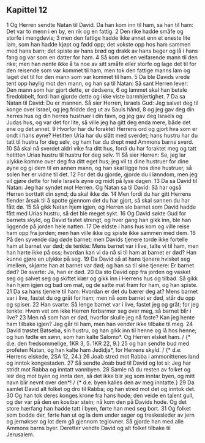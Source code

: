 ## Kapittel 12

1 Og Herren sendte Natan til David. Da han kom inn til ham, sa han til ham: Det var to menn i en by, en rik og en fattig.
2 Den rike hadde småfe og storfe i mengdevis;
3 men den fattige hadde ikke annet enn et eneste lite lam, som han hadde kjøpt og fødd opp; det vokste opp hos ham sammen med hans barn; det spiste av hans brød og drakk av hans beger og lå i hans fang og var som en datter for ham.
4 Så kom det en veifarende mann til den rike; men han nente ikke å ta noe av sitt småfe eller storfe og lage det til for den reisende som var kommet til ham, men tok den fattige manns lam og laget det til for den mann som var kommet til ham.
5 Da ble Davids vrede tent opp høylig mot den mann, og han sa til Natan: Så sant Herren lever: Den mann som har gjort dette, er dødsens,
6 og lammet skal han betale firedobbelt, fordi han gjorde dette og ikke viste barmhjertighet.
7 Da sa Natan til David: Du er mannen. Så sier Herren, Israels Gud: Jeg salvet deg til konge over Israel, og jeg fridde deg ut av Sauls hånd,
8 og jeg gav deg din herres hus og din herres hustruer i din favn, og jeg gav deg Israels og Judas hus, og var det for lite, så ville jeg ha gitt deg enda mere, både det ene og det annet.
9 Hvorfor har du foraktet Herrens ord og gjort hva som er ondt i hans øyne? Hetitten Uria har du slått med sverdet; hans hustru har du tatt til hustru for deg selv, og ham har du drept med Ammons barns sverd.
10 Så skal nå sverdet aldri vike fra ditt hus, fordi du har foraktet meg og tatt hetitten Urias hustru til hustru for deg selv.
11 Så sier Herren: Se, jeg lar ulykke komme over deg fra ditt eget hus; jeg vil ta dine hustruer for dine øyne og gi dem til en annen mann, og han skal ligge hos dine hustruer, så solen her er vidne til det.
12 For det du gjorde, gjorde du i lønndom, men jeg vil gjøre dette for hele Israels øyne og midt på lyse dagen.
13 Da sa David til Natan: Jeg har syndet mot Herren. Og Natan sa til David: Så har også Herren borttatt din synd; du skal ikke dø.
14 Men fordi du har gitt Herrens fiender årsak til å spotte gjennom det du har gjort, så skal sønnen du har fått dø.
15 Så gikk Natan hjem igjen, og Herren slo barnet som David hadde fått med Urias hustru, så det ble meget sykt.
16 Og David søkte Gud for barnets skyld, og David fastet strengt, og hver gang han gikk inn, ble han liggende på jorden hele natten.
17 De eldste i hans hus kom og ville reise ham opp fra jorden; men han ville ikke og spiste ikke sammen med dem.
18 På den syvende dag døde barnet; men Davids tjenere torde ikke fortelle ham at barnet var død; de tenkte: Mens barnet var i live, talte vi til ham, men han hørte ikke på oss; hvordan kan vi da nå si til ham at barnet er død? Han kunne gjøre en ulykke på seg.
19 Da David så at hans tjenere hvisket seg imellem, skjønte han at barnet var død; og han sa til sine tjenere: Er barnet død? De svarte: Ja, han er død.
20 Da sto David opp fra jorden og vasket seg og salvet seg og skiftet klær og gikk inn i Herrens hus og tilbad. Så gikk han hjem igjen og bad om mat, og de satte mat fram for ham, og han spiste.
21 Da sa hans tjenere til ham: Hvordan er det du bærer deg at? Mens barnet var i live, fastet du og gråt for ham; men nå som barnet er død, står du opp og spiser.
22 Han svarte: Så lenge barnet var i live, fastet jeg og gråt; for jeg tenkte: Hvem vet om ikke Herren forbarmer seg over meg, så barnet blir i live?
23 Men nå som han er død, hvorfor skulle jeg nå faste? Kan jeg hente ham tilbake igjen? Jeg går til ham, men han vender ikke tilbake til meg.
24 David trøstet Batseba, sin hustru, og han gikk inn til henne og lå hos henne; og hun fødte en sønn, som han kalte Salomo*. Og Herren elsket ham. / {* d.e. den fredsommelige, 1KR 3, 5. 1KR 22, 9.}
25 og han sendte bud med profeten Natan, og han kalte ham Jedidja*, for Herrens skyld. / {* d.e. Herrens elskede, 2SA 12, 24.}
26 Joab stred mot Rabba i ammonittenes land og inntok kongestaden.
27 Så sendte Joab bud til David og lot si: Jeg har stridt mot Rabba og inntatt vannbyen.
28 Samle nå du resten av folket og leir deg mot byen og innta den, så det ikke blir jeg som inntar byen, og mitt navn blir nevnt over den*! / {* d.e. byen kalles den av meg inntatte.}
29 Da samlet David alt folket og dro til Rabba; og han stred mot det og inntok det.
30 Og han tok deres konges krone fra hans hode; den veide en talent gull, og der var på den en kostbar stein; nå kom den på Davids hode. Og det store hærfang han hadde tatt i byen, førte han med seg bort.
31 Og folket som bodde der, førte han ut og la dem under sager og treskesleder av jern og jernøkser og lot dem gå gjennom teglovner. Så gjorde han med alle Ammons barns byer. Deretter vendte David og alt folket tilbake til Jerusalem.
